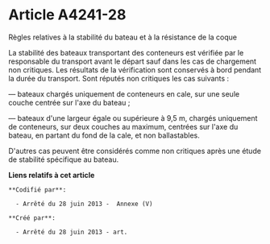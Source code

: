 # Article A4241-28

Règles relatives à la stabilité du bateau et à la résistance de la coque 

La stabilité des bateaux transportant des conteneurs est vérifiée par le responsable du transport avant le départ sauf dans
les cas de chargement non critiques. Les résultats de la vérification sont conservés à bord pendant la durée du transport.
Sont réputés non critiques les cas suivants : 

― bateaux chargés uniquement de conteneurs en cale, sur une seule couche centrée sur l'axe du bateau ; 

― bateaux d'une largeur égale ou supérieure à 9,5 m, chargés uniquement de conteneurs, sur deux couches au maximum, centrées
sur l'axe du bateau, en partant du fond de la cale, et non ballastables. 

D'autres cas peuvent être considérés comme non critiques après une étude de stabilité spécifique au bateau.

**Liens relatifs à cet article**

	**Codifié par**:

	  - Arrêté du 28 juin 2013 -  Annexe (V)

	**Créé par**:

	  - Arrêté du 28 juin 2013 - art.
